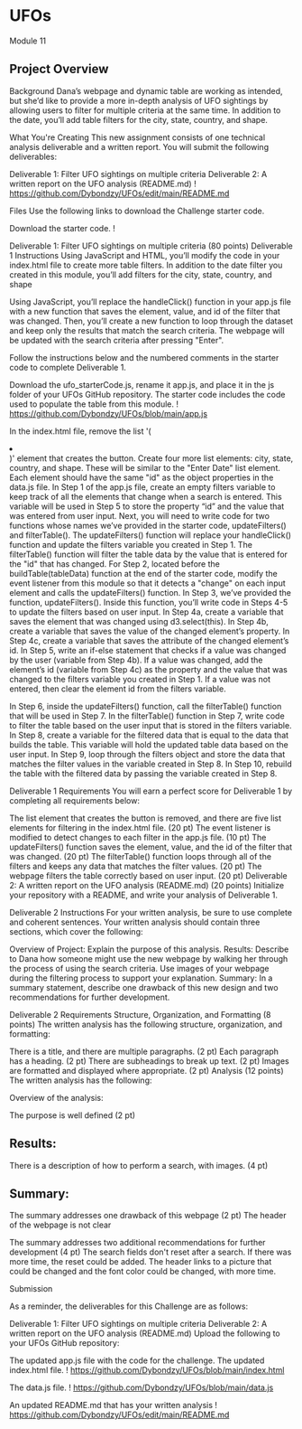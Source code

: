 # UFOs

Module 11


## Project Overview

Background
Dana’s webpage and dynamic table are working as intended, but she’d like to provide a more in-depth analysis of UFO sightings by allowing users to filter for multiple criteria at the same time. In addition to the date, you’ll add table filters for the city, state, country, and shape.

What You're Creating
This new assignment consists of one technical analysis deliverable and a written report. You will submit the following deliverables:

Deliverable 1: Filter UFO sightings on multiple criteria
Deliverable 2: A written report on the UFO analysis (README.md)
! https://github.com/Dybondzy/UFOs/edit/main/README.md


Files
Use the following links to download the Challenge starter code.

Download the starter code.
! 

Deliverable 1: Filter UFO sightings on multiple criteria (80 points)
Deliverable 1 Instructions
Using JavaScript and HTML, you’ll modify the code in your index.html file to create more table filters. In addition to the date filter you created in this module, you’ll add filters for the city, state, country, and shape

Using JavaScript, you’ll replace the handleClick() function in your app.js file with a new function that saves the element, value, and id of the filter that was changed. Then, you’ll create a new function to loop through the dataset and keep only the results that match the search criteria. The webpage will be updated with the search criteria after pressing "Enter".

Follow the instructions below and the numbered comments in the starter code to complete Deliverable 1.

Download the ufo_starterCode.js, rename it app.js, and place it in the js folder of your UFOs GitHub repository. The starter code includes the code used to populate the table from this module.
! https://github.com/Dybondzy/UFOs/blob/main/app.js

In the index.html file, remove the list '(<li></li>)' element that creates the button.
Create four more list elements: city, state, country, and shape. These will be similar to the "Enter Date" list element. Each element should have the same "id" as the object properties in the data.js file.
In Step 1 of the app.js file, create an empty filters variable to keep track of all the elements that change when a search is entered. This variable will be used in Step 5 to store the property “id” and the value that was entered from user input.
Next, you will need to write code for two functions whose names we’ve provided in the starter code, updateFilters() and filterTable().
The updateFilters() function will replace your handleClick() function and update the filters variable you created in Step 1.
The filterTable() function will filter the table data by the value that is entered for the "id" that has changed.
For Step 2, located before the buildTable(tableData) function at the end of the starter code, modify the event listener from this module so that it detects a "change" on each input element and calls the updateFilters() function.
In Step 3, we’ve provided the function, updateFilters(). Inside this function, you’ll write code in Steps 4-5 to update the filters based on user input.
In Step 4a, create a variable that saves the element that was changed using d3.select(this).
In Step 4b, create a variable that saves the value of the changed element’s property.
In Step 4c, create a variable that saves the attribute of the changed element’s id.
In Step 5, write an if-else statement that checks if a value was changed by the user (variable from Step 4b). If a value was changed, add the element’s id (variable from Step 4c) as the property and the value that was changed to the filters variable you created in Step 1. If a value was not entered, then clear the element id from the filters variable.

In Step 6, inside the updateFilters() function, call the filterTable() function that will be used in Step 7.
In the filterTable() function in Step 7, write code to filter the table based on the user input that is stored in the filters variable.
In Step 8, create a variable for the filtered data that is equal to the data that builds the table. This variable will hold the updated table data based on the user input.
In Step 9, loop through the filters object and store the data that matches the filter values in the variable created in Step 8.
In Step 10, rebuild the table with the filtered data by passing the variable created in Step 8.


Deliverable 1 Requirements
You will earn a perfect score for Deliverable 1 by completing all requirements below:

The list element that creates the button is removed, and there are five list elements for filtering in the index.html file. (20 pt)
The event listener is modified to detect changes to each filter in the app.js file. (10 pt)
The updateFilters() function saves the element, value, and the id of the filter that was changed. (20 pt)
The filterTable() function loops through all of the filters and keeps any data that matches the filter values. (20 pt)
The webpage filters the table correctly based on user input. (20 pt)
Deliverable 2: A written report on the UFO analysis (README.md) (20 points)
Initialize your repository with a README, and write your analysis of Deliverable 1.

Deliverable 2 Instructions
For your written analysis, be sure to use complete and coherent sentences. Your written analysis should contain three sections, which cover the following:

Overview of Project: Explain the purpose of this analysis.
Results: Describe to Dana how someone might use the new webpage by walking her through the process of using the search criteria. Use images of your webpage during the filtering process to support your explanation.
Summary: In a summary statement, describe one drawback of this new design and two recommendations for further development.

Deliverable 2 Requirements
Structure, Organization, and Formatting (8 points)
The written analysis has the following structure, organization, and formatting:

There is a title, and there are multiple paragraphs. (2 pt)
Each paragraph has a heading. (2 pt)
There are subheadings to break up text. (2 pt)
Images are formatted and displayed where appropriate. (2 pt)
Analysis (12 points)
The written analysis has the following:

Overview of the analysis:

The purpose is well defined (2 pt)


## Results:

There is a description of how to perform a search, with images. (4 pt)


## Summary:

The summary addresses one drawback of this webpage (2 pt)
The header of the webpage is not clear

The summary addresses two additional recommendations for further development (4 pt)
The search fields don't reset after a search.  If there was more time, the reset could be added.
The header links to a picture that could be changed and the font color could be changed, with more time.


Submission

As a reminder, the deliverables for this Challenge are as follows:

Deliverable 1: Filter UFO sightings on multiple criteria
Deliverable 2: A written report on the UFO analysis (README.md)
Upload the following to your UFOs GitHub repository:

The updated app.js file with the code for the challenge.
The updated index.html file.
! https://github.com/Dybondzy/UFOs/blob/main/index.html

The data.js file.
! https://github.com/Dybondzy/UFOs/blob/main/data.js

An updated README.md that has your written analysis
! https://github.com/Dybondzy/UFOs/edit/main/README.md





